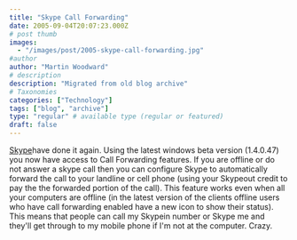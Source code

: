 ```yaml
---
title: "Skype Call Forwarding"
date: 2005-09-04T20:07:23.000Z
# post thumb
images:
  - "/images/post/2005-skype-call-forwarding.jpg"
#author
author: "Martin Woodward"
# description
description: "Migrated from old blog archive"
# Taxonomies
categories: ["Technology"]
tags: ["blog", "archive"]
type: "regular" # available type (regular or featured)
draft: false
---
```


[Skype](http://www.anrdoezrs.net/click-1724271-10386659)have done it again.  Using the latest windows beta version (1.4.0.47) you now have access to Call Forwarding features.  If you are offline or do not answer a skype call then you can configure Skype to automatically forward the call to your landline or cell phone (using your Skypeout credit to pay the the forwarded portion of the call).   This feature works even when all your computers are offline (in the latest version of the clients offline users who have call forwarding enabled have a new icon to show their status).  This means that people can call my Skypein number or Skype me and they'll get through to my mobile phone if I'm not at the computer.  Crazy.
